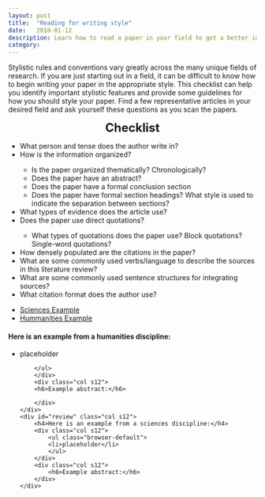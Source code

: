 ```yaml
---
layout: post
title:  "Reading for writing style"
date:   2010-01-12
description: Learn how to read a paper in your field to get a better idea for how to write your research paper.  
category: 
---
```

<p> Stylistic rules and conventions vary greatly across the many unique fields of research. If you are just starting out in a field, it can be difficult to know how to begin writing your paper in the appropriate style. This checklist can help you identify important stylistic features and provide some guidelines for how you should style your paper. Find a few representative articles in your desired field and ask yourself these questions as you scan the papers.
</p>
<div class="row z-depth-2 hoverable blue lighten-5">

<center><p><b><font size="5">Checklist</center></p></b></font>

<ul class="browser-default"><li> What person and tense does the author write in? </li>
<li>How is the information organized?</li>
  <ul class="browser-default"><li>Is the paper organized thematically? Chronologically?</li>
  <li>Does the paper have an abstract?</li>
  <li>Does the paper have a formal conclusion section</li>
  <li>Does the paper have formal section headings? What style is used to indicate the separation between sections?</li></ul>
<li>What types of evidence does the article use?</li>
<li> Does the paper use direct quotations? </li>
  <ul class="browser-default"><li> What types of quotations does the paper use? Block quotations? Single-word quotations? </li></ul>
<li>How densely populated are the citations in the paper?</li>
<li>What are some commonly used verbs/language to describe the sources in this literature review? </li>
<li>What are some commonly used sentence structures for integrating sources?</li>
<li>What citation format does the author use? </li>

</ul>
</div>



<div class="row z-depth-2">
    <div class="col s12">
      <ul class="tabs">
        <li class="tab col s6"><a class="active" href="#primary">Sciences Example</a></li>
        <li class="tab col s6"><a href="#review">Hummanities Example</a></li>
      </ul>
    </div>
    <div id="primary" class="col s12">
        <h4>Here is an example from a humanities discipline:</h4>
        <div class="col s12">
            <ul class="browser-default">
            <li>placeholder</li>
            
        </ul>
        </div>
        <div class="col s12">
        <h6>Example abstract:</h6>
        
        </div>
    </div>
    <div id="review" class="col s12">
        <h4>Here is an example from a sciences discipline:</h4>
        <div class="col s12">
            <ul class="browser-default">
            <li>placeholder</li>
            </ul>
        </div>
        <div class="col s12">
            <h6>Example abstract:</h6>
        </div>
    </div>
</div>
   

